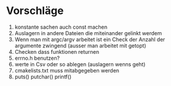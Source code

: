 # Vorschläge
1. konstante sachen auch const machen
2. Auslagern in andere Dateien die miteinander gelinkt werdem
3. Wenn man mit argc/argv arbeitet ist ein Check der Anzahl der argumente zwingend (ausser man arbeitet mit getopt)
4. Checken dass funktionen returnen
5. errno.h benutzen?
6. werte in Csv oder so ablegen (auslagern wenns geht)
7. cmakelists.txt muss mitabgegeben werden
8. puts() putchar() printf()